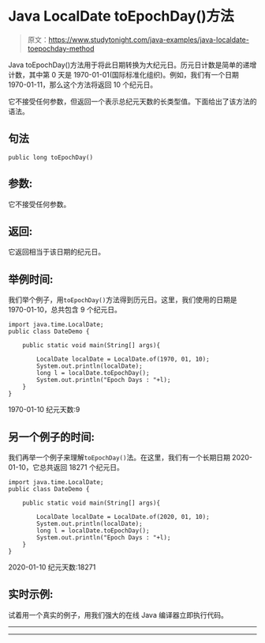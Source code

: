 # Java LocalDate toEpochDay()方法

> 原文：<https://www.studytonight.com/java-examples/java-localdate-toepochday-method>

Java toEpochDay()方法用于将此日期转换为大纪元日。历元日计数是简单的递增计数，其中第 0 天是 1970-01-01(国际标准化组织)。例如，我们有一个日期 1970-01-11，那么这个方法将返回 10 个纪元日。

它不接受任何参数，但返回一个表示总纪元天数的长类型值。下面给出了该方法的语法。

## 句法

```
public long toEpochDay()
```

## 参数:

它不接受任何参数。

## 返回:

它返回相当于该日期的纪元日。

## 举例时间:

我们举个例子，用`toEpochDay()`方法得到历元日。这里，我们使用的日期是 1970-01-10，总共包含 9 个纪元日。

```
import java.time.LocalDate;
public class DateDemo {

	public static void main(String[] args){  

		LocalDate localDate = LocalDate.of(1970, 01, 10);
		System.out.println(localDate);
		long l = localDate.toEpochDay();
		System.out.println("Epoch Days : "+l);
	}
}
```

1970-01-10
纪元天数:9

## 另一个例子的时间:

我们再举一个例子来理解`toEpochDay()`法。在这里，我们有一个长期日期 2020-01-10，它总共返回 18271 个纪元日。

```
import java.time.LocalDate;
public class DateDemo {

	public static void main(String[] args){  

		LocalDate localDate = LocalDate.of(2020, 01, 10);
		System.out.println(localDate);
		long l = localDate.toEpochDay();
		System.out.println("Epoch Days : "+l);
	}
}
```

2020-01-10
纪元天数:18271

## 实时示例:

试着用一个真实的例子，用我们强大的在线 Java 编译器立即执行代码。

* * *

* * *